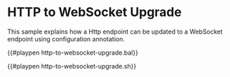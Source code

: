 # HTTP to WebSocket Upgrade

This sample explains how a Http endpoint can be updated to a WebSocket endpoint using configuration annotation.

{{#playpen http-to-websocket-upgrade.bal}}

{{#playpen http-to-websocket-upgrade.sh}}